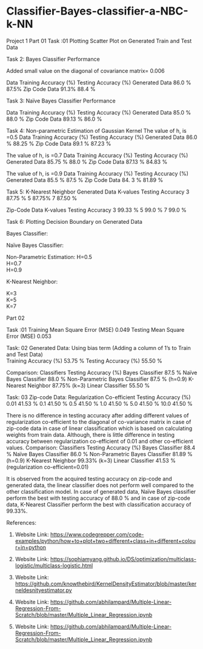# Classifier-Bayes-classifier-a-NBC-k-NN
Project 1 
	Part 01
Task :01 Plotting Scatter Plot on Generated Train and Test Data 
 

 


Task 2: Bayes Classifier Performance

Added small value on the diagonal of covariance matrix= 0.006

Data 	Training Accuracy (%)	Testing Accuracy (%)
Generated Data	86.0 %	87.5%
Zip Code Data	91.3%	88.4 %

Task 3: Naïve Bayes Classifier Performance

Data 	Training Accuracy (%)	Testing Accuracy (%)
Generated Data	85.0 %	88.0 %
Zip Code Data	89.13 %	86.0 %


Task 4: Non-parametric Estimation of Gaussian Kernel
 The value of h, is =0.5
Data 	Training Accuracy (%)	Testing Accuracy (%)
Generated Data	 86.0 %	 88.25 %
Zip Code Data	 89.1 %	 87.23 %

The value of h, is =0.7
Data 	Training Accuracy (%)	Testing Accuracy (%)
Generated Data	 85.75 %	  88.0 %
Zip Code Data	 87.13 %	 84.83 %

The value of h, is =0.9
Data 	Training Accuracy (%)	Testing Accuracy (%)
Generated Data	 85.5 %	 87.5 %
Zip Code Data	 84. 3 %	 81.89 %



Task 5: K-Nearest Neighbor
Generated Data 
K-values	Testing Accuracy
3	87.75 %
5	87.75%
7	87.50 %

Zip-Code Data 
K-values	Testing Accuracy
3	99.33 % 
5	99.0 %
7	99.0 %

Task 6: Plotting Decision Boundary on Generated Data


Bayes Classifier: 
 


Naïve Bayes Classifier: 
 

Non-Parametric Estimation:
H=0.5	 
H=0.7	 
H=0.9	 

K-Nearest Neighbor:
	
K=3	 
K=5 	 
K=7 	 


Part 02

Task :01 
Training Mean Square Error (MSE)	0.049
Testing Mean Square Error (MSE)	0.053

 

Task: 02 
Generated Data:
 Using bias term (Adding a column of 1’s to Train and Test Data)  
Training Accuracy (%)	53.75 %
Testing Accuracy (%) 	55.50 %
 
 


Comparison:
Classifiers 	Testing Accuracy (%) 
Bayes Classifier	87.5 %
Naïve Bayes Classifier	88.0 %
Non-Parametric Bayes Classifier	87.5 % (h=0.9)
K-Nearest Neighbor	87.75% (k=3) 
Linear Classifier 	55.50 %



Task: 03
Zip-code Data: 
Regularization Co-efficient	Testing Accuracy (%)
0.01	41.53 %
0.1	41.50 %
0.5	41.50 %
1.0	41.50 %
5.0	41.50 %
10.0 	41.50 %

There is no difference in testing accuracy after adding different values of regularization co-efficient to the diagonal of co-variance matrix in case of zip-code data in case of linear classification which is based on calculating weights from train data. Although, there is little difference in testing accuracy between regularization co-efficient of 0.01 and other co-efficient values.
Comparison:
Classifiers 	Testing Accuracy (%) 
Bayes Classifier	 88.4 %
Naïve Bayes Classifier	 86.0 %
Non-Parametric Bayes Classifier	 81.89 % (h=0.9)
K-Nearest Neighbor	99.33% (k=3) 
Linear Classifier 	41.53 % (regularization co-efficient=0.01)

It is observed from the acquired testing accuracy on zip-code and generated data, the linear classifier does not perform well compared to the other classification model. In case of generated data, Naïve Bayes classifier perform the best with testing accuracy of 88.0 % and in case of zip-code data, K-Nearest Classifier perform the best with classification accuracy of 99.33%.  





References: 


1.	Website Link: https://www.codegrepper.com/code-examples/python/how+to+plot+two+different+class+in+different+colour+in+python

2.	Website Link: https://sophiamyang.github.io/DS/optimization/multiclass-logistic/multiclass-logistic.html

3.	Website Link: https://github.com/knowthebird/KernelDensityEstimator/blob/master/kerneldesnityestimator.py

4.	Website Link: https://github.com/abhilampard/Multiple-Linear-Regression-From-Scratch/blob/master/Multiple_Linear_Regression.ipynb

5.	Website Link: https://github.com/abhilampard/Multiple-Linear-Regression-From-Scratch/blob/master/Multiple_Linear_Regression.ipynb




